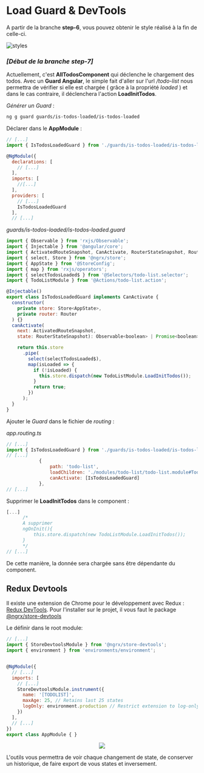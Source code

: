# Load Guard & DevTools

A partir de la branche **step-6**, vous pouvez obtenir le style réalisé à la fin de celle-ci.

![styles](https://github.com/fausfore/ngrx-guide/blob/master/assets/images/styles.png)


### *[Début de la branche step-7]*

Actuellement, c'est **AllTodosComponent** qui déclenche le chargement des todos.
Avec un **Guard Angular**, le simple fait d'aller sur l'url */todo-list* nous permettra de vérifier si elle est chargée ( grâce à la propriété *loaded* ) et dans le cas contraire, il déclenchera l'action **LoadInitTodos**.

*Générer un Guard* :
```bash
ng g guard guards/is-todos-loaded/is-todos-loaded
```
Déclarer dans le **AppModule** :

```javascript
// [...]
import { IsTodosLoadedGuard } from './guards/is-todos-loaded/is-todos-loaded.guard';

@NgModule({
  declarations: [
    // [...]
  ],
  imports: [
    //[...]
  ],
  providers: [
    // [...]
    IsTodosLoadedGuard
  ],
  // [...]
```

*guards/is-todos-loaded/is-todos-loaded.guard*

```javascript
import { Observable } from 'rxjs/Observable';
import { Injectable } from '@angular/core';
import { ActivatedRouteSnapshot, CanActivate, RouterStateSnapshot, Router } from '@angular/router';
import { select, Store } from '@ngrx/store';
import { AppState } from '@StoreConfig';
import { map } from 'rxjs/operators';
import { selectTodosLoaded$ } from '@Selectors/todo-list.selector';
import { TodoListModule } from '@Actions/todo-list.action';

@Injectable()
export class IsTodosLoadedGuard implements CanActivate {
  constructor(
    private store: Store<AppState>,
    private router: Router
  ) {}
  canActivate(
    next: ActivatedRouteSnapshot,
    state: RouterStateSnapshot): Observable<boolean> | Promise<boolean> | boolean {

    return this.store
      .pipe(
        select(selectTodosLoaded$),
        map(isLoaded => {
          if (!isLoaded) {
            this.store.dispatch(new TodoListModule.LoadInitTodos());
          }
          return true;
        })
      );
  }
}
```
Ajouter le  *Guard* dans le fichier de *routing* :

 *app.routing.ts*  
```javascript
// [...]
import { IsTodosLoadedGuard } from './guards/is-todos-loaded/is-todos-loaded.guard';
// [...]
			{
		        path: 'todo-list',
		        loadChildren: './modules/todo-list/todo-list.module#TodoListModule',
		        canActivate: [IsTodosLoadedGuard]
		    },
// [...]
```
Supprimer le **LoadInitTodos** dans le component :

```javascript
[...]
	  /*
	  A supprimer
	  ngOnInit(){
		  this.store.dispatch(new TodoListModule.LoadInitTodos());
	  }
	  */
// [...]
```
De cette manière, la donnée sera chargée sans être dépendante du component.

## Redux Devtools

Il existe une extension de Chrome pour le développement avec Redux : [Redux DevTools](https://chrome.google.com/webstore/detail/redux-devtools/lmhkpmbekcpmknklioeibfkpmmfibljd?hl=fr).
Pour l'installer sur le projet, il vous faut le package [@ngrx/store-devtools](https://github.com/ngrx/platform/blob/master/docs/store-devtools/README.md)

Le définir dans le root module: 
```javascript
// [...]
import { StoreDevtoolsModule } from '@ngrx/store-devtools';
import { environment } from 'environments/environment';


@NgModule({
  // [...]
  imports: [
	// [...]
    StoreDevtoolsModule.instrument({
      name: '[TODOLIST]',
      maxAge: 25, // Retains last 25 states
      logOnly: environment.production // Restrict extension to log-only mode
    })
  ],
  // [...]
})
export class AppModule { }
```
<p align="center">
  <img src="https://d33wubrfki0l68.cloudfront.net/595e2922eee1bf85b801cdc86b8f7e135cc46ee0/0fd92/images/angular/store-devtools/store-devtools-screen.jpg">
</p>

L'outils vous permettra de voir chaque changement de state, de conserver un historique, de faire export de vous states et inversement.
<!--stackedit_data:
eyJoaXN0b3J5IjpbLTQ4MDQ3ODI5Nyw3ODQyMjE2NDhdfQ==
-->